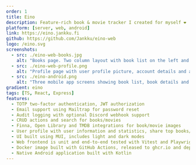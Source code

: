 ```yaml
---
order: 1
title: Eino
description: Feature-rich book & movie tracker I created for myself ❤️
platform: [server, web, android]
link: https://eino.jankku.fi
github: https://github.com/Jankku/eino-web
logo: /eino.svg
screenshots:
  - src: ./eino-web-books.jpg
    alt: "Books page. Two column layout with book list on the left and book details on the right."
  - src: ./eino-web-profile.png
    alt: "Profile page with user profile picture, account details and actions, and book and movie statistics."
  - src: ./eino-android.png
    alt: "Three mobile app screens showing book list, book details and profile screens."
gradient: eino
tags: [TS, React, Express]
features: 
  - TOTP two-factor authentication, JWT authorization
  - Email support using Mailtrap for password reset
  - Audit logging with optional Discord webhook support
  - CRUD actions and search for books/movies
  - Finna, Open Library and TMDB integrations for book/movie images
  - User profile with user information and statistics, share top books/movies, export/import data, delete account etc.
  - UI built using MUI, includes light and dark modes
  - Web frontend is unit and end-to-end tested with Vitest and Playwright respectively
  - Docker image built with GitHub Actions, released to ghcr.io and deployed with Docker Compose
  - Native Android application built with Kotlin
---
```

